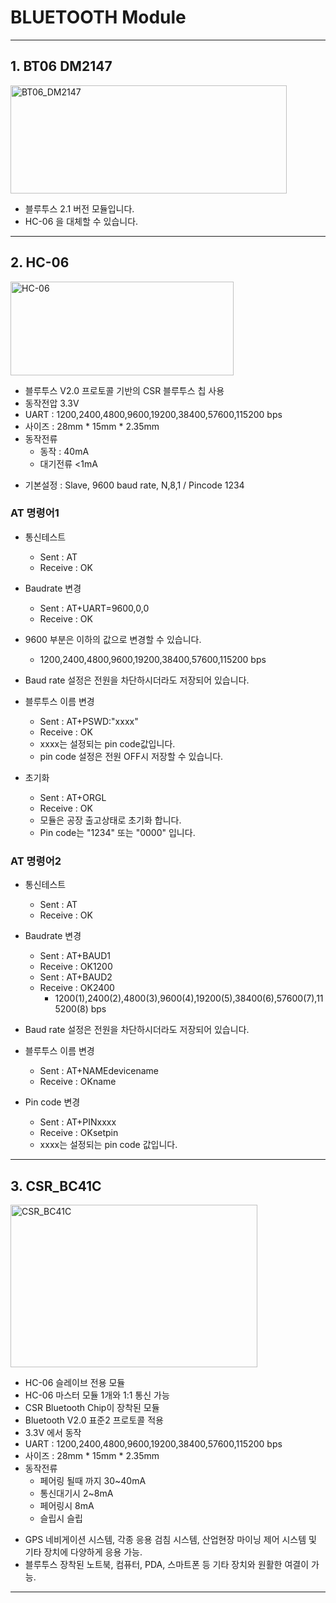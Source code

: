 # BLUETOOTH Module

---
## 1. BT06 DM2147
<img width="442" height="173" alt="BT06_DM2147" src="https://github.com/user-attachments/assets/9b92e6a3-71bf-4c2b-843f-63ae17afe8d0" />

- 블루투스 2.1 버전 모듈입니다.
- HC-06 을 대체할 수 있습니다.
 
---

## 2. HC-06

<img width="357" height="150" alt="HC-06" src="https://github.com/user-attachments/assets/8068f470-c33a-4a62-8abf-83f56e78a098" />


- 블루투스 V2.0 프로토콜 기반의 CSR 블루투스 칩 사용
- 동작전압 3.3V
- UART : 1200,2400,4800,9600,19200,38400,57600,115200 bps
- 사이즈 : 28mm * 15mm * 2.35mm
- 동작전류
  - 동작 : 40mA
  - 대기전류 <1mA
* 기본설정 : Slave, 9600 baud rate, N,8,1 / Pincode 1234

### AT 명령어1
- 통신테스트
  - Sent : AT
  - Receive : OK
- Baudrate 변경
  - Sent : AT+UART=9600,0,0
  - Receive : OK
 - 9600 부분은 이하의 값으로 변경할 수 있습니다.
   - 1200,2400,4800,9600,19200,38400,57600,115200 bps
 - Baud rate 설정은 전원을 차단하시더라도 저장되어 있습니다.

- 블루투스 이름 변경
  - Sent : AT+PSWD:"xxxx"
  - Receive : OK
  - xxxx는 설정되는 pin code값입니다.
  - pin code 설정은 전원 OFF시 저장할 수 있습니다.
 
- 초기화
  - Sent : AT+ORGL
  - Receive : OK
  - 모듈은 공장 출고상태로 초기화 합니다.
  - Pin code는 "1234" 또는 "0000" 입니다.

### AT 명령어2
- 통신테스트
  - Sent : AT
  - Receive : OK
- Baudrate 변경
  - Sent : AT+BAUD1
  - Receive : OK1200
  - Sent : AT+BAUD2
  - Receive : OK2400
    - 1200(1),2400(2),4800(3),9600(4),19200(5),38400(6),57600(7),115200(8) bps
 - Baud rate 설정은 전원을 차단하시더라도 저장되어 있습니다.

- 블루투스 이름 변경
  - Sent : AT+NAMEdevicename
  - Receive : OKname

- Pin code 변경
  - Sent : AT+PINxxxx
  - Receive : OKsetpin
  - xxxx는 설정되는 pin code 값입니다.

---


## 3. CSR_BC41C

<img width="395" height="260" alt="CSR_BC41C" src="https://github.com/user-attachments/assets/6faec10a-d41e-4233-a3dd-c0738e9bebb3" />

- HC-06 슬레이브 전용 모듈
- HC-06 마스터 모듈 1개와 1:1 통신 가능
- CSR Bluetooth Chip이 장착된 모듈
- Bluetooth V2.0 표준2 프로토콜 적용
- 3.3V 에서 동작
- UART : 1200,2400,4800,9600,19200,38400,57600,115200 bps
- 사이즈 : 28mm * 15mm * 2.35mm 
- 동작전류
  - 페어링 될때 까지 30~40mA
  - 통신대기시 2~8mA
  - 페어링시 8mA
  - 슬립시 슬립
* GPS 네비게이션 시스템, 각종 응용 검침 시스템, 산업현장 마이닝 제어 시스템 및 기타 장치에 다양하게 응용 가능.
* 블루투스 장착된 노트북, 컴퓨터, PDA, 스마트폰 등 기타 장치와 원활한 여결이 가능.

---
